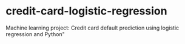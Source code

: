 # credit-card-logistic-regression
Machine learning project: Credit card default prediction using logistic regression and Python"
